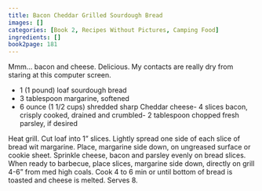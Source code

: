```yaml
---
title: Bacon Cheddar Grilled Sourdough Bread
images: []
categories: [Book 2, Recipes Without Pictures, Camping Food]
ingredients: []
book2page: 181
---
```


Mmm... bacon and cheese. Delicious. My contacts are really dry from staring at this computer screen. 

- 1 (1 pound) loaf sourdough bread
- 3 tablespoon margarine, softened
- 6 ounce (1 1/2 cups) shredded sharp Cheddar cheese- 4 slices bacon, crisply cooked, drained and crumbled- 2 tablespoon chopped fresh parsley, if desired

Heat grill. Cut loaf into 1” slices. Lightly spread one side of each slice of bread wit margarine. Place, margarine side down, on ungreased surface or cookie sheet. Sprinkle cheese, bacon and parsley evenly on bread slices. When ready to barbecue, place slices, margarine side down, directly on grill 4-6” from med high coals. Cook 4 to 6 min or until bottom of bread is toasted and cheese is melted. Serves 8.